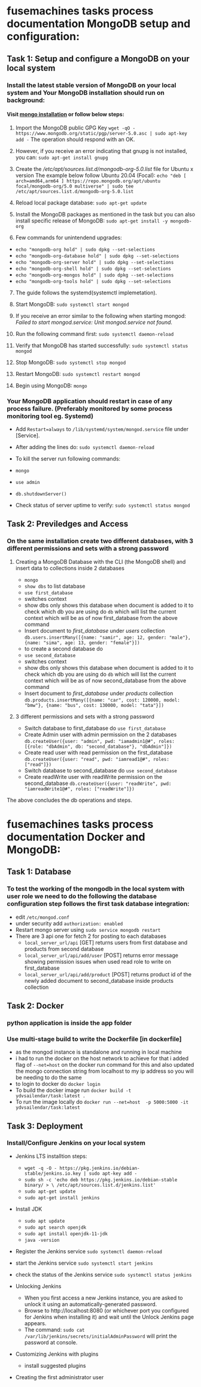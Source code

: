# fusemachines tasks process documentation MongoDB setup and configuration:

## Task 1: Setup and configure a MongoDB on your local system

### Install the latest stable version of MongoDB on your local system and Your MongoDB installation should run on background:

####  Visit [mongo installation](https://docs.mongodb.com/manual/tutorial/install-mongodb-on-ubuntu/) or follow below steps:

1.  Import the MongoDB public GPG Key `wget -qO - https://www.mongodb.org/static/pgp/server-5.0.asc | sudo apt-key add -` The operation should respond with an OK.

2. However, if you receive an error indicating that gnupg is not installed, you can:
`sudo apt-get install gnupg` 

3. Create the *_/etc/apt/sources.list.d/mongodb-org-5.0.list_* file for Ubuntu x version The example below follow Ubuntu 20.04 (Focal):
`echo "deb [ arch=amd64,arm64 ] https://repo.mongodb.org/apt/ubuntu focal/mongodb-org/5.0 multiverse" | sudo tee /etc/apt/sources.list.d/mongodb-org-5.0.list` 

4. Reload local package database: `sudo apt-get update`

5. Install the MongoDB packages as mentioned in the task but you can also install specific release of MongoDB:
`sudo apt-get install -y mongodb-org`

6. Few commands for unintendend upgrades:
   
- `echo "mongodb-org hold" | sudo dpkg --set-selections`
- `echo "mongodb-org-database hold" | sudo dpkg --set-selections`
- `echo "mongodb-org-server hold" | sudo dpkg --set-selections`
- `echo "mongodb-org-shell hold" | sudo dpkg --set-selections`
- `echo "mongodb-org-mongos hold" | sudo dpkg --set-selections`
- `echo "mongodb-org-tools hold" | sudo dpkg --set-selections`

7. The guide follows the systemd(systemctl implemetation).
   
8. Start MongoDB: `sudo systemctl start mongod`

9. If you receive an error similar to the following when starting mongod: *_Failed to start mongod.service: Unit mongod.service not found._*

10. Run the following command first: `sudo systemctl daemon-reload`

11. Verify that MongoDB has started successfully: `sudo systemctl status mongod`

12. Stop MongoDB: `sudo systemctl stop mongod`

13. Restart MongoDB: `sudo systemctl restart mongod`
14. Begin using MongoDB: `mongo`

### Your MongoDB application should restart in case of any process failure. (Preferably monitored by some process monitoring tool eg. Systemd)

- Add `Restart=always` to `/lib/systemd/system/mongod.service` file under [Service].

- After adding the lines do: `sudo systemctl daemon-reload`

- To kill the server run following commands:
- `mongo`
- `use admin`
- `db.shutdownServer()` 

- Check status of server uptime to verify: `sudo systemctl status mongod`

## Task 2: Previledges and Access

### On the same installation create two different databases, with 3 different permissions and sets with a strong password

1. Creating a MongoDB Database with the CLI (the MongoDB shell) and insert data to collections inside 2 databases
   - `mongo`
   - `show dbs` to list database
   - `use first_database`
   - switches context
   -  show dbs only shows this database when document is added to it to check which db you are using do `db` which will list the current context which will be as of now first_database from the above command 
   - Insert document to *_first_database_* under *_users_* collection `db.users.insertMany([{name: "samir", age: 12, gender: "male"}, {name: "sima", age: 13, gender: "female"}])`
   - to create a second database do
   - `use second_database`
   - switches context
   - show dbs only shows this database when document is added to it to check which db you are using do `db` which will list the current context which will be as of now second_database from the above command
   - Insert document to *_first_database_* under *_products_* collection `db.products.insertMany([{name: "car", cost: 120000, model: "bmw"}, {name: "bus", cost: 130000, model: "tata"}])`

2. 3 different permissions and sets with a strong password
   - Switch database to first_database do `use first_database`
   - Create Admin user with admin permission on the 2 databases `db.createUser({user: "admin", pwd: "iamadmin1@#", roles: [{role: "dbAdmin", db: "second_database"}, "dbAdmin"]})`
   - Create read user with read permission on the first_database `db.createUser({user: "read", pwd: "iamread1@#", roles: ["read"]})`
   - Switch database to second_database do `use second_database`
   - Create readWrite user with readWrite permission on the second_database `db.createUser({user: "readWrite", pwd: "iamreadWrite1@#", roles: ["readWrite"]})`

The above concludes the db operations and steps.

# fusemachines tasks process documentation Docker and MongoDB:

## Task 1: Database
### To test the working of the mongodb in the local system with user role we need to do the following the database configuration step follows the first task database integration:
- edit `/etc/mongod.conf`
- under security add `authorization: enabled`
- Restart mongo server using `sudo service mongodb restart`
- There are 3 api one for fetch 2 for posting to each databases
  - `local_server_url/api` [GET] returns users from first database and products from second database
  - `local_server_url/api/add/user` [POST] returns error message showing permission issues when used read role to write on first_database
  - `local_server_url/api/add/product` [POST] returns product id of the newly added document to second_database inside products collection

## Task 2: Docker
### python application is inside the app folder
### Use multi-stage build to write the Dockerfile [in dockerfile]
- as the mongod instance is standalone and running in local machine
- i had to run the docker on the host network to achieve for that i added flag of `--net=host` on the docker run command for this and also updated the mongo connection string from localhost to my ip address so you will be needing to do the same
- to login to docker do `docker login`
- To build the docker image run `docker build -t ydvsailendar/task:latest .`
- To run the image locally do `docker run --net=host  -p 5000:5000 -it ydvsailendar/task:latest`

## Task 3: Deployment
### Install/Configure Jenkins on your local system
- Jenkins LTS installtion steps:
  - `wget -q -O - https://pkg.jenkins.io/debian-stable/jenkins.io.key | sudo apt-key add -`
  - `sudo sh -c 'echo deb https://pkg.jenkins.io/debian-stable binary/ > \
    /etc/apt/sources.list.d/jenkins.list'`
  - `sudo apt-get update`
  - `sudo apt-get install jenkins`

- Install JDK
  - `sudo apt update`
  - `sudo apt search openjdk`
  - `sudo apt install openjdk-11-jdk`
  - `java -version`

- Register the Jenkins service `sudo systemctl daemon-reload`
- start the Jenkins service `sudo systemctl start jenkins`
- check the status of the Jenkins service `sudo systemctl status jenkins`
- Unlocking Jenkins
  - When you first access a new Jenkins instance, you are asked to unlock it using an automatically-generated password.
  - Browse to http://localhost:8080 (or whichever port you configured for Jenkins when installing it) and wait until the Unlock Jenkins page appears.
  - The command: `sudo cat /var/lib/jenkins/secrets/initialAdminPassword` will print the password at console.
  
- Customizing Jenkins with plugins
  - install suggested plugins 

- Creating the first administrator user